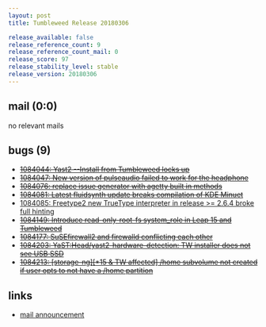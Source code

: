 ```yaml
---
layout: post
title: Tumbleweed Release 20180306

release_available: false
release_reference_count: 9
release_reference_count_mail: 0
release_score: 97
release_stability_level: stable
release_version: 20180306
---
```


## mail (0:0)

no relevant mails

## bugs (9)

<!--more-->

- ~~[1084044: Yast2 --Install from Tumbleweed locks up](https://bugzilla.opensuse.org/show_bug.cgi?id=1084044)~~
- ~~[1084047: New version of pulseaudio failed to work for the headphone](https://bugzilla.opensuse.org/show_bug.cgi?id=1084047)~~
- ~~[1084076: replace issue generator with agetty built in methods](https://bugzilla.opensuse.org/show_bug.cgi?id=1084076)~~
- ~~[1084081: Latest fluidsynth update breaks compilation of KDE Minuet](https://bugzilla.opensuse.org/show_bug.cgi?id=1084081)~~
- [1084085: Freetype2 new TrueType interpreter in release >= 2.6.4 broke full hinting](https://bugzilla.opensuse.org/show_bug.cgi?id=1084085)
- ~~[1084149: Introduce read-only-root-fs system_role in Leap 15 and Tumbleweed](https://bugzilla.opensuse.org/show_bug.cgi?id=1084149)~~
- ~~[1084177: SuSEfirewall2 and firewalld conflicting each other](https://bugzilla.opensuse.org/show_bug.cgi?id=1084177)~~
- ~~[1084203: YaST:Head/yast2-hardware-detection: TW installer does not see USB SSD](https://bugzilla.opensuse.org/show_bug.cgi?id=1084203)~~
- ~~[1084213: \[storage-ng\]\[*15 & TW affected\] /home subvolume not created if user opts to not have a /home partition](https://bugzilla.opensuse.org/show_bug.cgi?id=1084213)~~



## links

- [mail announcement](https://lists.opensuse.org/opensuse-factory/2018-03/msg00131.html)

